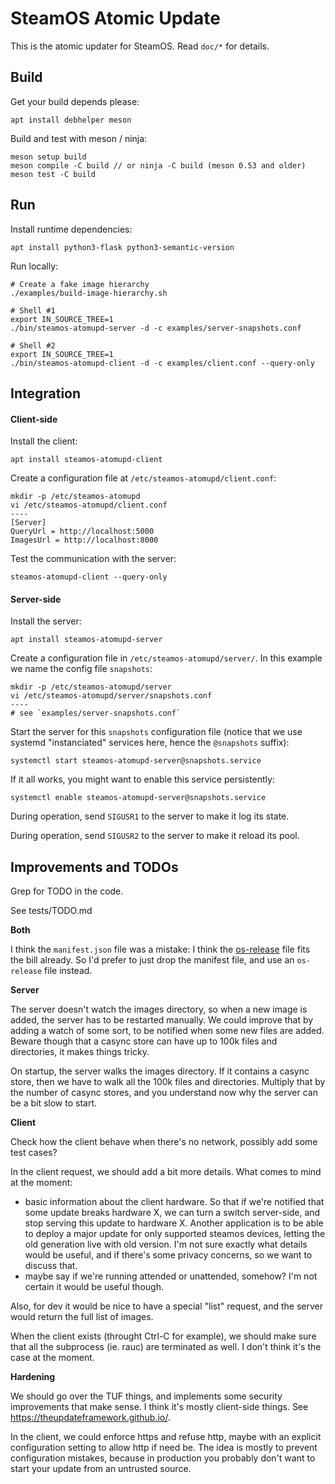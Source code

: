 SteamOS Atomic Update
=====================

This is the atomic updater for SteamOS. Read `doc/*` for details.



Build
-----

Get your build depends please:

    apt install debhelper meson

Build and test with meson / ninja:

    meson setup build
    meson compile -C build // or ninja -C build (meson 0.53 and older)
    meson test -C build


Run
---

Install runtime dependencies:

    apt install python3-flask python3-semantic-version

Run locally:

    # Create a fake image hierarchy
    ./examples/build-image-hierarchy.sh

    # Shell #1
    export IN_SOURCE_TREE=1
    ./bin/steamos-atomupd-server -d -c examples/server-snapshots.conf

    # Shell #2
    export IN_SOURCE_TREE=1
    ./bin/steamos-atomupd-client -d -c examples/client.conf --query-only



Integration
-----------

#### Client-side

Install the client:

    apt install steamos-atomupd-client

Create a configuration file at `/etc/steamos-atomupd/client.conf`:

    mkdir -p /etc/steamos-atomupd
    vi /etc/steamos-atomupd/client.conf
    ----
    [Server]
    QueryUrl = http://localhost:5000
    ImagesUrl = http://localhost:8000

Test the communication with the server:

    steamos-atomupd-client --query-only

#### Server-side

Install the server:

    apt install steamos-atomupd-server

Create a configuration file in `/etc/steamos-atomupd/server/`. In this example
we name the config file `snapshots`:

    mkdir -p /etc/steamos-atomupd/server
    vi /etc/steamos-atomupd/server/snapshots.conf
    ----
    # see `examples/server-snapshots.conf`

Start the server for this `snapshots` configuration file (notice that we use
systemd "instanciated" services here, hence the `@snapshots` suffix):

    systemctl start steamos-atomupd-server@snapshots.service

If it all works, you might want to enable this service persistently:

    systemctl enable steamos-atomupd-server@snapshots.service

During operation, send `SIGUSR1` to the server to make it log its state.

During operation, send `SIGUSR2` to the server to make it reload its pool.



Improvements and TODOs
----------------------

Grep for TODO in the code.

See tests/TODO.md

**Both**

I think the `manifest.json` file was a mistake: I think the [os-release][] file
fits the bill already. So I'd prefer to just drop the manifest file, and use an
`os-release` file instead.

[os-release]: https://www.freedesktop.org/software/systemd/man/os-release.html

**Server**

The server doesn't watch the images directory, so when a new image is added, the
server has to be restarted manually. We could improve that by adding a watch of
some sort, to be notified when some new files are added. Beware though that a
casync store can have up to 100k files and directories, it makes things tricky.

On startup, the server walks the images directory. If it contains a casync
store, then we have to walk all the 100k files and directories. Multiply that
by the number of casync stores, and you understand now why the server can be a
bit slow to start.

**Client**

Check how the client behave when there's no network, possibly add some test
cases?

In the client request, we should add a bit more details. What comes to mind at
the moment:
- basic information about the client hardware. So that if we're notified that
  some update breaks hardware X, we can turn a switch server-side, and stop
  serving this update to hardware X. Another application is to be able to
  deploy a major update for only supported steamos devices, letting the old
  generation live with old version. I'm not sure exactly what details would
  be useful, and if there's some privacy concerns, so we want to discuss that.
- maybe say if we're running attended or unattended, somehow? I'm not certain
  it would be useful though.

Also, for dev it would be nice to have a special "list" request, and the server
would return the full list of images.

When the client exists (throught Ctrl-C for example), we should make sure that
all the subprocess (ie. rauc) are terminated as well. I don't think it's the
case at the moment.

**Hardening**

We should go over the TUF things, and implements some security improvements
that make sense. I think it's mostly client-side things. See
<https://theupdateframework.github.io/>.

In the client, we could enforce https and refuse http, maybe with an explicit
configuration setting to allow http if need be. The idea is mostly to prevent
configuration mistakes, because in production you probably don't want to start
your update from an untrusted source.

